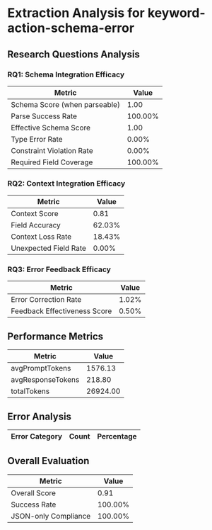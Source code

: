 # Extraction Analysis for keyword-action-schema-error

## Research Questions Analysis

### RQ1: Schema Integration Efficacy

| Metric | Value |
|--------|-------|
| Schema Score (when parseable) | 1.00 |
| Parse Success Rate | 100.00% |
| Effective Schema Score | 1.00 |
| Type Error Rate | 0.00% |
| Constraint Violation Rate | 0.00% |
| Required Field Coverage | 100.00% |

### RQ2: Context Integration Efficacy

| Metric | Value |
|--------|-------|
| Context Score | 0.81 |
| Field Accuracy | 62.03% |
| Context Loss Rate | 18.43% |
| Unexpected Field Rate | 0.00% |

### RQ3: Error Feedback Efficacy

| Metric | Value |
|--------|-------|
| Error Correction Rate | 1.02% |
| Feedback Effectiveness Score | 0.50% |

## Performance Metrics

| Metric | Value |
|--------|-------|
| avgPromptTokens | 1576.13 |
| avgResponseTokens | 218.80 |
| totalTokens | 26924.00 |

## Error Analysis

| Error Category | Count | Percentage |
|---------------|-------|------------|

## Overall Evaluation

| Metric | Value |
|--------|-------|
| Overall Score | 0.91 |
| Success Rate | 100.00% |
| JSON-only Compliance | 100.00% |
